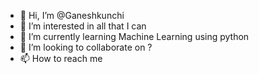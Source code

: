 - 👋 Hi, I’m @Ganeshkunchi
- 👀 I’m interested in all that I can
- 🌱 I’m currently learning Machine Learning using python
- 💞️ I’m looking to collaborate on ?
- 📫 How to reach me 

<!---
Ganeshkunchi/Ganeshkunchi is a ✨ special ✨ repository because its `README.md` (this file) appears on your GitHub profile.
You can click the Preview link to take a look at your changes.
--->
